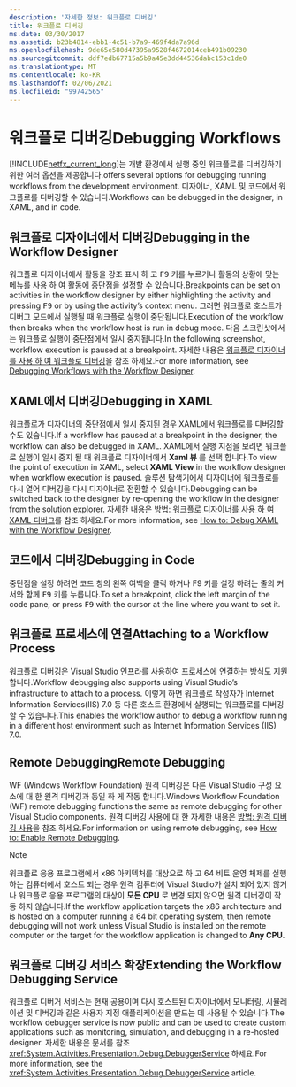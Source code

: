 ```yaml
---
description: '자세한 정보: 워크플로 디버깅'
title: 워크플로 디버깅
ms.date: 03/30/2017
ms.assetid: b23b4814-ebb1-4c51-b7a9-469f4da7a96d
ms.openlocfilehash: 9de65e580d47395a9528f4672014ceb491b09230
ms.sourcegitcommit: ddf7edb67715a5b9a45e3dd44536dabc153c1de0
ms.translationtype: MT
ms.contentlocale: ko-KR
ms.lasthandoff: 02/06/2021
ms.locfileid: "99742565"
---
```

# <a name="debugging-workflows"></a><span data-ttu-id="f0cf6-103">워크플로 디버깅</span><span class="sxs-lookup"><span data-stu-id="f0cf6-103">Debugging Workflows</span></span>

[!INCLUDE[netfx_current_long](../../../includes/netfx-current-long-md.md)]<span data-ttu-id="f0cf6-104">는 개발 환경에서 실행 중인 워크플로를 디버깅하기 위한 여러 옵션을 제공합니다.</span><span class="sxs-lookup"><span data-stu-id="f0cf6-104">offers several options for debugging running workflows from the development environment.</span></span> <span data-ttu-id="f0cf6-105">디자이너, XAML 및 코드에서 워크플로를 디버깅할 수 있습니다.</span><span class="sxs-lookup"><span data-stu-id="f0cf6-105">Workflows can be debugged in the designer, in XAML, and in code.</span></span>

## <a name="debugging-in-the-workflow-designer"></a><span data-ttu-id="f0cf6-106">워크플로 디자이너에서 디버깅</span><span class="sxs-lookup"><span data-stu-id="f0cf6-106">Debugging in the Workflow Designer</span></span>

<span data-ttu-id="f0cf6-107">워크플로 디자이너에서 활동을 강조 표시 하 고 <kbd>F9</kbd> 키를 누르거나 활동의 상황에 맞는 메뉴를 사용 하 여 활동에 중단점을 설정할 수 있습니다.</span><span class="sxs-lookup"><span data-stu-id="f0cf6-107">Breakpoints can be set on activities in the workflow designer by either highlighting the activity and pressing <kbd>F9</kbd> or by using the activity’s context menu.</span></span> <span data-ttu-id="f0cf6-108">그러면 워크플로 호스트가 디버그 모드에서 실행될 때 워크플로 실행이 중단됩니다.</span><span class="sxs-lookup"><span data-stu-id="f0cf6-108">Execution of the workflow then breaks when the workflow host is run in debug mode.</span></span> <span data-ttu-id="f0cf6-109">다음 스크린샷에서는 워크플로 실행이 중단점에서 일시 중지됩니다.</span><span class="sxs-lookup"><span data-stu-id="f0cf6-109">In the following screenshot, workflow execution is paused at a breakpoint.</span></span> <span data-ttu-id="f0cf6-110">자세한 내용은 [워크플로 디자이너를 사용 하 여 워크플로 디버깅](/visualstudio/workflow-designer/debugging-workflows-with-the-workflow-designer)을 참조 하세요.</span><span class="sxs-lookup"><span data-stu-id="f0cf6-110">For more information, see [Debugging Workflows with the Workflow Designer](/visualstudio/workflow-designer/debugging-workflows-with-the-workflow-designer).</span></span>

## <a name="debugging-in-xaml"></a><span data-ttu-id="f0cf6-111">XAML에서 디버깅</span><span class="sxs-lookup"><span data-stu-id="f0cf6-111">Debugging in XAML</span></span>

<span data-ttu-id="f0cf6-112">워크플로가 디자이너의 중단점에서 일시 중지된 경우 XAML에서 워크플로를 디버깅할 수도 있습니다.</span><span class="sxs-lookup"><span data-stu-id="f0cf6-112">If a workflow has paused at a breakpoint in the designer, the workflow can also be debugged in XAML.</span></span> <span data-ttu-id="f0cf6-113">XAML에서 실행 지점을 보려면 워크플로 실행이 일시 중지 될 때 워크플로 디자이너에서 **Xaml 뷰** 를 선택 합니다.</span><span class="sxs-lookup"><span data-stu-id="f0cf6-113">To view the point of execution in XAML, select **XAML View** in the workflow designer when workflow execution is paused.</span></span> <span data-ttu-id="f0cf6-114">솔루션 탐색기에서 디자이너에 워크플로를 다시 열어 디버깅을 다시 디자이너로 전환할 수 있습니다.</span><span class="sxs-lookup"><span data-stu-id="f0cf6-114">Debugging can be switched back to the designer by re-opening the workflow in the designer from the solution explorer.</span></span> <span data-ttu-id="f0cf6-115">자세한 내용은 [방법: 워크플로 디자이너를 사용 하 여 XAML 디버그](/visualstudio/workflow-designer/how-to-debug-xaml-with-the-workflow-designer)를 참조 하세요.</span><span class="sxs-lookup"><span data-stu-id="f0cf6-115">For more information, see [How to: Debug XAML with the Workflow Designer](/visualstudio/workflow-designer/how-to-debug-xaml-with-the-workflow-designer).</span></span>

## <a name="debugging-in-code"></a><span data-ttu-id="f0cf6-116">코드에서 디버깅</span><span class="sxs-lookup"><span data-stu-id="f0cf6-116">Debugging in Code</span></span>

<span data-ttu-id="f0cf6-117">중단점을 설정 하려면 코드 창의 왼쪽 여백을 클릭 하거나 F9 키를 설정 하려는 줄의 커서와 함께 <kbd>F9</kbd> 키를 누릅니다.</span><span class="sxs-lookup"><span data-stu-id="f0cf6-117">To set a breakpoint, click the left margin of the code pane, or press <kbd>F9</kbd> with the cursor at the line where you want to set it.</span></span>

## <a name="attaching-to-a-workflow-process"></a><span data-ttu-id="f0cf6-118">워크플로 프로세스에 연결</span><span class="sxs-lookup"><span data-stu-id="f0cf6-118">Attaching to a Workflow Process</span></span>

<span data-ttu-id="f0cf6-119">워크플로 디버깅은 Visual Studio 인프라를 사용하여 프로세스에 연결하는 방식도 지원합니다.</span><span class="sxs-lookup"><span data-stu-id="f0cf6-119">Workflow debugging also supports using Visual Studio’s infrastructure to attach to a process.</span></span> <span data-ttu-id="f0cf6-120">이렇게 하면 워크플로 작성자가 Internet Information Services(IIS) 7.0 등 다른 호스트 환경에서 실행되는 워크플로를 디버깅할 수 있습니다.</span><span class="sxs-lookup"><span data-stu-id="f0cf6-120">This enables the workflow author to debug a workflow running in a different host environment such as Internet Information Services (IIS) 7.0.</span></span>

## <a name="remote-debugging"></a><span data-ttu-id="f0cf6-121">Remote Debugging</span><span class="sxs-lookup"><span data-stu-id="f0cf6-121">Remote Debugging</span></span>

<span data-ttu-id="f0cf6-122">WF (Windows Workflow Foundation) 원격 디버깅은 다른 Visual Studio 구성 요소에 대 한 원격 디버깅과 동일 하 게 작동 합니다.</span><span class="sxs-lookup"><span data-stu-id="f0cf6-122">Windows Workflow Foundation (WF) remote debugging functions the same as remote debugging for other Visual Studio components.</span></span> <span data-ttu-id="f0cf6-123">원격 디버깅 사용에 대 한 자세한 내용은 [방법: 원격 디버깅 사용](/previous-versions/visualstudio/visual-studio-2010/febz73k0(v=vs.100))을 참조 하세요.</span><span class="sxs-lookup"><span data-stu-id="f0cf6-123">For information on using remote debugging, see [How to: Enable Remote Debugging](/previous-versions/visualstudio/visual-studio-2010/febz73k0(v=vs.100)).</span></span>

> [!NOTE]
> <span data-ttu-id="f0cf6-124">워크플로 응용 프로그램에서 x86 아키텍처를 대상으로 하 고 64 비트 운영 체제를 실행 하는 컴퓨터에서 호스트 되는 경우 원격 컴퓨터에 Visual Studio가 설치 되어 있지 않거나 워크플로 응용 프로그램의 대상이 **모든 CPU** 로 변경 되지 않으면 원격 디버깅이 작동 하지 않습니다.</span><span class="sxs-lookup"><span data-stu-id="f0cf6-124">If the workflow application targets the x86 architecture and is hosted on a computer running a 64 bit operating system, then remote debugging will not work unless Visual Studio is installed on the remote computer or the target for the workflow application is changed to **Any CPU**.</span></span>

## <a name="extending-the-workflow-debugging-service"></a><span data-ttu-id="f0cf6-125">워크플로 디버깅 서비스 확장</span><span class="sxs-lookup"><span data-stu-id="f0cf6-125">Extending the Workflow Debugging Service</span></span>

<span data-ttu-id="f0cf6-126">워크플로 디버거 서비스는 현재 공용이며 다시 호스트된 디자이너에서 모니터링, 시뮬레이션 및 디버깅과 같은 사용자 지정 애플리케이션을 만드는 데 사용될 수 있습니다.</span><span class="sxs-lookup"><span data-stu-id="f0cf6-126">The workflow debugger service is now public and can be used to create custom applications such as monitoring, simulation, and debugging in a re-hosted designer.</span></span> <span data-ttu-id="f0cf6-127">자세한 내용은 문서를 참조 <xref:System.Activities.Presentation.Debug.DebuggerService> 하세요.</span><span class="sxs-lookup"><span data-stu-id="f0cf6-127">For more information, see the <xref:System.Activities.Presentation.Debug.DebuggerService> article.</span></span>
